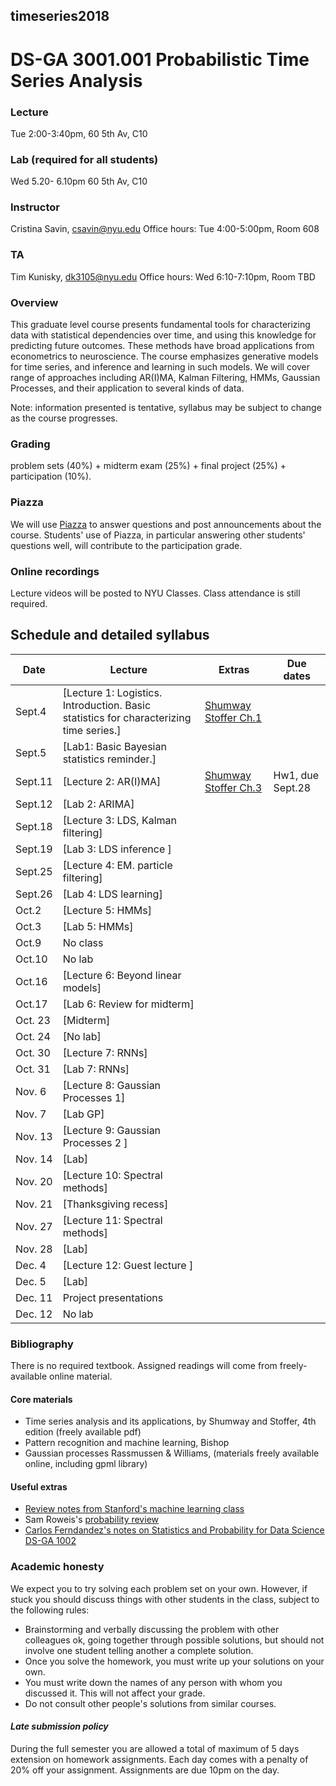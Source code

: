 ##  timeseries2018
#  DS-GA 3001.001  Probabilistic Time Series Analysis

### Lecture 
Tue 2:00-3:40pm, 60 5th Av, C10

### Lab (required for all students)
Wed 5.20- 6.10pm 60 5th Av, C10

###  Instructor 
Cristina Savin, csavin@nyu.edu
Office hours: Tue 4:00-5:00pm, Room 608

### TA 
Tim Kunisky, dk3105@nyu.edu
Office hours: Wed 6:10-7:10pm, Room TBD

### Overview
This graduate level course presents fundamental tools for characterizing data with statistical dependencies over time, and using this knowledge for predicting future outcomes. These methods have broad applications from econometrics to neuroscience. The course emphasizes generative models for time series, and inference and learning in such models. We will cover range of approaches including AR(I)MA, Kalman Filtering, HMMs, Gaussian Processes,  and their application to several kinds of data.

Note: information presented is tentative, syllabus may be subject to change as the course progresses.

### Grading
problem sets (40%) + midterm exam (25%) + final project (25%) + participation (10%). 

### Piazza 
We will use [Piazza](https://piazza.com/nyu/fall2018/dsga3001001/home) to answer questions and post announcements about the course.  Students' use of Piazza, in particular answering other students' questions well, will contribute to the participation grade.

### Online recordings 
Lecture videos will be posted to NYU Classes. Class attendance is still required.

## Schedule and detailed syllabus

| Date | Lecture  | Extras | Due dates |
|----------|---------------|----------------|----------------|
|Sept.4| [Lecture 1: Logistics. Introduction.  Basic statistics for characterizing time series.] | [Shumway Stoffer Ch.1](http://www.stat.pitt.edu/stoffer/tsa4/) | |
|Sept.5| [Lab1: Basic Bayesian statistics reminder.] | | |
|Sept.11| [Lecture 2: AR(I)MA] | [Shumway Stoffer Ch.3](http://www.stat.pitt.edu/stoffer/tsa4/) |Hw1, due Sept.28 |
|Sept.12| [Lab 2: ARIMA] | | |
|Sept.18| [Lecture 3: LDS, Kalman filtering] |  | |
|Sept.19| [Lab 3:  LDS inference ] | | |
|Sept.25| [Lecture 4: EM. particle filtering] |  | |
|Sept.26| [Lab 4: LDS learning] | | |
|Oct.2| [Lecture 5: HMMs] |  | |
|Oct.3| [Lab 5: HMMs] | | |
|Oct.9| No class|  | |
|Oct.10| No lab | | |
|Oct.16| [Lecture 6:  Beyond linear models] |  | |
|Oct.17| [Lab 6: Review for midterm] | | |
|Oct. 23| [Midterm] |  | |
|Oct. 24| [No lab] | | |
|Oct. 30| [Lecture 7:  RNNs] |  | |
|Oct. 31| [Lab 7: RNNs] | | |
|Nov. 6| [Lecture 8: Gaussian Processes 1] |  | |
|Nov. 7| [Lab GP] | | |
|Nov. 13| [Lecture 9: Gaussian Processes 2 ] |  | |
|Nov. 14| [Lab] | | |
|Nov. 20| [Lecture 10: Spectral methods] |  | |
|Nov. 21| [Thanksgiving recess] | | |
|Nov. 27| [Lecture 11:  Spectral methods] |  | |
|Nov. 28| [Lab] | | |
|Dec. 4| [Lecture 12:  Guest lecture ] |  | |
|Dec. 5| [Lab] | | |
|Dec. 11| Project presentations |  | |
|Dec. 12| No lab | | |

### Bibliography
There is no required textbook. Assigned readings will come from freely-available online material.

#### Core materials
 - Time series analysis and its applications, by Shumway and Stoffer, 4th edition (freely available pdf)
 - Pattern recognition and machine learning, Bishop
 - Gaussian processes Rassmussen & Williams, (materials freely available online, including gpml library)

#### Useful extras
 - [Review notes from Stanford's machine learning class](http://cs229.stanford.edu/section/cs229-prob.pdf)
 - Sam Roweis's [probability review](http://cs.nyu.edu/%7Edsontag/courses/ml12/notes/probx.pdf)
 - [Carlos Ferndandez's notes on Statistics and Probability for Data Science DS-GA 1002](http://www.cims.nyu.edu/~cfgranda/pages/stuff/probability_stats_for_DS.pdf) 

### Academic honesty

We expect you to try solving each problem set on your own. However, if  stuck  you should discuss things with other students in the class, subject to the following rules:
  - Brainstorming and verbally discussing the problem with other colleagues ok, going together through possible solutions, but should not involve one student telling another a complete solution.
  - Once you solve the homework, you must write up your solutions on your own.
  - You must write down the names of any person with whom you discussed it. This will not affect your grade.
  - Do not consult other people's solutions from similar courses.

#### *Late submission policy*
During the full semester you are allowed a total of maximum of 5 days extension on homework assignments. Each day comes with a  penalty of 20% off your assignment. Assignments are due 10pm on the day.

